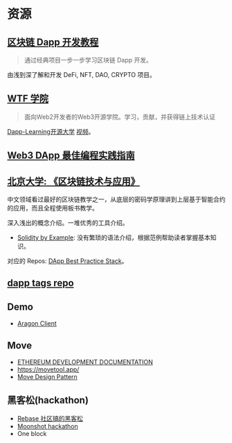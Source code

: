 # 资源
## [区块链 Dapp 开发教程](https://github.com/Dapp-Learning-DAO/Dapp-Learning/blob/main/README-CN.md)
> 通过经典项目一步一步学习区块链 Dapp 开发。

由浅到深了解和开发 DeFi, NFT, DAO, CRYPTO 项目。

## [WTF 学院](https://wtf.academy/)
> 面向Web2开发者的Web3开源学院。学习，贡献，并获得链上技术认证

[Dapp-Learning开源大学](https://docs.qq.com/doc/DQ3hWeVVXQ3JPbXFS?u=39ff5586f8e64876afbe8522bfca92e4) 
[视频](https://docs.qq.com/doc/DQ3hWeVVXQ3JPbXFS?u=39ff5586f8e64876afbe8522bfca92e4)。

## [Web3 DApp 最佳编程实践指南](https://guoyu.mirror.xyz/RD-xkpoxasAU7x5MIJmiCX4gll3Cs0pAd5iM258S1Ek)

## [北京大学: 《区块链技术与应用》](http://zhenxiao.com/blockchain/)
中文领域看过最好的区块链教学之一，从底层的密码学原理讲到上层基于智能合约的应用，而且全程使用板书教学。

深入浅出的概念介绍。一堆优秀的工具介绍。
* [Solidity by Example](https://solidity-by-example.org/): 没有繁琐的语法介绍，根据范例帮助读者掌握基本知识。


对应的 Repos: [DApp Best Practice Stack](https://github.com/stars/guo-yu/lists/dapp-best-practice-stack)。

## [dapp tags repo](https://github.com/topics/dapp)

## Demo
* [Aragon Client](https://github.com/aragon/client)

## Move
* [ETHEREUM DEVELOPMENT DOCUMENTATION](https://ethereum.org/en/developers/docs/)
* https://movetool.app/
* [Move Design Pattern](https://www.move-patterns.com/)

## 黑客松(hackathon)
* [Rebase 社区搞的黑客松](https://github.com/rebase-network/2022Q4-hackathon)
* [Moonshot hackathon](https://moonshothacker.com/)
* One block